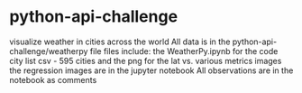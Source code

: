 # python-api-challenge
visualize weather in cities across the world
All data is in the python-api-challenge/weatherpy file
files include: the WeatherPy.ipynb for the code
city list csv - 595 cities
and the png for the lat vs. various metrics images
the regression images are in the jupyter notebook
All observations are in the notebook as comments
